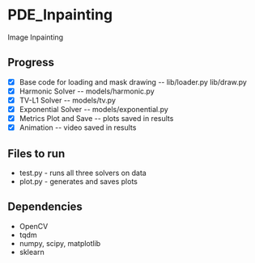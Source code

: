 # PDE_Inpainting
Image Inpainting

## Progress
- [x] Base code for loading and mask drawing -- lib/loader.py lib/draw.py
- [x] Harmonic Solver -- models/harmonic.py
- [x] TV-L1 Solver -- models/tv.py
- [x] Exponential Solver -- models/exponential.py
- [x] Metrics Plot and Save -- plots saved in results
- [x] Animation -- video saved in results

## Files to run
* test.py - runs all three solvers on data
* plot.py - generates and saves plots

## Dependencies
* OpenCV
* tqdm
* numpy, scipy, matplotlib
* sklearn
